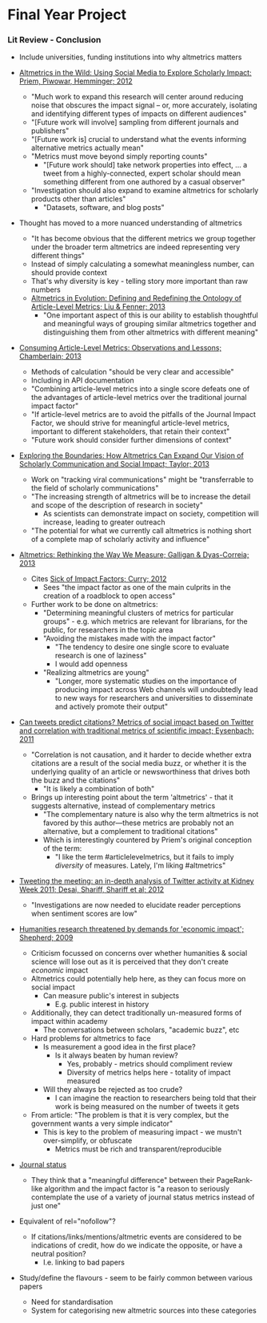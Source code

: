 # Final Year Project
### Lit Review - Conclusion

* Include universities, funding institutions into why altmetrics matters

* [Altmetrics in the Wild: Using Social Media to Explore Scholarly Impact; Priem, Piwowar, Hemminger; 2012](http://arxiv.org/abs/1203.4745)
	* "Much work to expand this research will center around reducing noise that obscures the impact signal – or, more accurately, isolating and identifying different types of impacts on different audiences"
	* "[Future work will involve] sampling from different journals and publishers"
	* "[Future work is] crucial to understand what the events informing alternative metrics actually mean"
	* "Metrics must move beyond simply reporting counts"
		* "[Future work should] take network properties into effect, … a tweet from a highly-connected, expert scholar should mean something different from one authored by a casual observer"
	* "Investigation should also expand to examine altmetrics for scholarly products other than articles"
		* "Datasets, software, and blog posts"

* Thought has moved to a more nuanced understanding of altmetrics
	* "It has become obvious that the different metrics we group together under the broader term altmetrics are indeed representing very different things"
	* Instead of simply calculating a somewhat meaningless number, can should provide context
	* That's why diversity is key - telling story more important than raw numbers
	* [Altmetrics in Evolution: Defining and Redefining the Ontology of Article-Level Metrics; Liu & Fenner; 2013](http://www.niso.org/publications/isq/2013/v25no2/lin/)
		* "One important aspect of this is our ability to establish thoughtful and meaningful ways of grouping similar altmetrics together and distinguishing them from other altmetrics with different meaning"

* [Consuming Article-Level Metrics: Observations and Lessons; Chamberlain; 2013](http://www.niso.org/publications/isq/2013/v25no2/chamberlain/)
	* Methods of calculation "should be very clear and accessible"
	* Including in API documentation
	* "Combining article-level metrics into a single score defeats one of the advantages of article-level metrics over the traditional journal impact factor"
	* "If article-level metrics are to avoid the pitfalls of the Journal Impact Factor, we should strive for meaningful article-level metrics, important to different stakeholders, that retain their context"
	* "Future work should consider further dimensions of context"
* [Exploring the Boundaries: How Altmetrics Can Expand Our Vision of Scholarly Communication and Social Impact; Taylor; 2013](http://www.niso.org/publications/isq/2013/v25no2/taylor/)
	* Work on "tracking viral communications" might be "transferrable to the field of scholarly communications"
	* "The increasing strength of altmetrics will be to increase the detail and scope of the description of research in society"
		* As scientists can demonstrate impact on society, competition will increase, leading to greater outreach
	* "The potential for what we currently call altmetrics is nothing short of a complete map of scholarly activity and influence"
* [Altmetrics: Rethinking the Way We Measure; Galligan & Dyas-Correia; 2013](http://www.sciencedirect.com/science/article/pii/S009879131300004X)
	* Cites [Sick of Impact Factors; Curry; 2012](http://occamstypewriter.org/scurry/2012/08/13/sick-of-impact-factors/)
		* Sees "the impact factor as one of the main culprits in the creation of a roadblock to open access"
	* Further work to be done on altmetrics:
		* "Determining meaningful clusters of metrics for particular groups" - e.g. which metrics are relevant for librarians, for the public, for researchers in the topic area
		* "Avoiding the mistakes made with the impact factor"
			* "The tendency to desire one single score to evaluate research is one of laziness"
			* I would add openness
		* "Realizing altmetrics are young"
			* "Longer, more systematic studies on the importance of producing impact across Web channels will undoubtedly lead to new ways for researchers and universities to disseminate and actively promote their output"
* [Can tweets predict citations? Metrics of social impact based on Twitter and correlation with traditional metrics of scientific impact; Eysenbach; 2011](http://www.jmir.org/2011/4/e123/)
	* "Correlation is not causation, and it harder to decide whether extra citations are a result of the social media buzz, or whether it is the underlying quality of an article or newsworthiness that drives both the buzz and the citations"
		* "It is likely a combination of both"
	* Brings up interesting point about the term 'altmetrics' - that it suggests alternative, instead of complementary metrics
		* "The complementary nature is also why the term altmetrics is not favored by this author—these metrics are probably not an alternative, but a complement to traditional citations"
		* Which is interestingly countered by Priem's original conception of the term:
			* "I like the term #articlelevelmetrics, but it fails to imply *diversity* of measures. Lately, I'm liking #altmetrics"
* [Tweeting the meeting: an in-depth analysis of Twitter activity at Kidney Week 2011; Desai, Shariff, Shariff et al; 2012](http://www.plosone.org/article/info:doi/10.1371/journal.pone.0040253)
	* "Investigations are now needed to elucidate reader perceptions when sentiment scores are low"
* [Humanities research threatened by demands for 'economic impact'; Shepherd; 2009](http://www.theguardian.com/education/2009/oct/13/research-funding-economic-impact-humanities)
	* Criticism focussed on concerns over whether humanities & social science will lose out as it is perceived that they don't create _economic_ impact
	* Altmetrics could potentially help here, as they can focus more on social impact
		* Can measure public's interest in subjects
			* E.g. public interest in history
	* Additionally, they can detect traditionally un-measured forms of impact within academy
		* The conversations between scholars, "academic buzz", etc
	* Hard problems for altmetrics to face
		* Is measurement a good idea in the first place?
			* Is it always beaten by human review?
				* Yes, probably - metrics should compliment review
				* Diversity of metrics helps here - totality of impact measured
		* Will they always be rejected as too crude?
			* I can imagine the reaction to researchers being told that their work is being measured on the number of tweets it gets
	* From article: "The problem is that it is very complex, but the government wants a very simple indicator"
		* This is key to the problem of measuring impact - we mustn't over-simplify, or obfuscate
			* Metrics must be rich and transparent/reproducible
* [Journal status](http://link.springer.com/article/10.1007%2Fs11192-006-0176-z)
	* They think that a "meaningful difference" between their PageRank-like algorithm and the impact factor is "a reason to seriously contemplate the use of a variety of journal status metrics instead of just one"

* Equivalent of rel="nofollow"?
	* If citations/links/mentions/altmetric events are considered to be indications of credit, how do we indicate the opposite, or have a neutral position?
		* I.e. linking to bad papers

* Study/define the flavours - seem to be fairly common between various papers
   * Need for standardisation
   * System for categorising new altmetric sources into these categories
